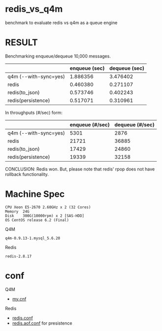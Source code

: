 redis_vs_q4m
============

benchmark to evaluate redis vs q4m as a queue engine

# RESULT

Benchmarking enqueue/dequeue 10,000 messages. 

|                         | enqueue (sec) | dequeue (sec) |
|-------------------------|---------------|---------------|
| q4m (--with-sync=yes)   | 1.886356      | 3.476402      |
| redis                   | 0.460380      | 0.271107      |
| redis(to_json)          | 0.573746      | 0.402243      |
| redis(persistence)      | 0.517071      | 0.310961      |

In throughputs (#/sec) form:

|                       | enqueue (#/sec) | dequeue (#/sec) |
|-----------------------|-----------------|-----------------|
| q4m (--with-sync=yes) | 5301            | 2876            |
| redis                 | 21721           | 36885           |
| redis(to_json)        | 17429           | 24860           |
| redis(persistence)    | 19339           | 32158           |

CONCLUSION: Redis won. But, please note that redis' rpop does not have rollback functionality. 

# Machine Spec

```
CPU Xeon E5-2670 2.60GHz x 2 (32 Cores)
Memory  24G
Disk    300G(10000rpm) x 2 [SAS-HDD]
OS CentOS release 6.2 (Final)
```

Q4M

```
q4m-0.9.13-1.mysql_5.6.20
```

Redis

```
redis-2.8.17
```

# conf

Q4M

* [my.cnf](q4m/my.cnf)

Redis

* [redis.conf](redis/redis.conf)
* [redis.aof.conf](redis/redis.aof.conf) for presistence
